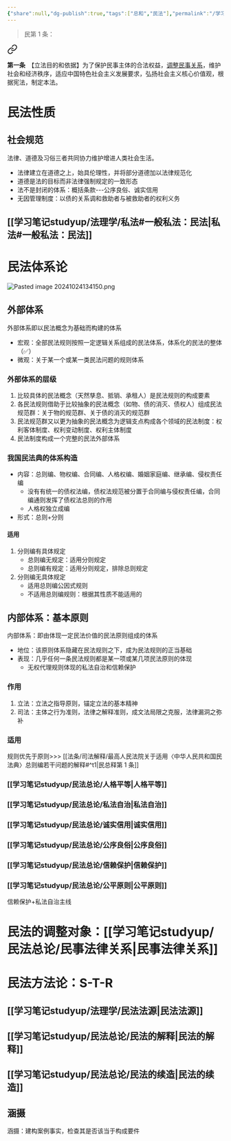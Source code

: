```yaml
---
{"share":null,"dg-publish":true,"tags":["总和","民法"],"permalink":"/学习笔记studyup/民法总论/民总/","dgPassFrontmatter":true,"created":"2024-07-05T10:20:27.838+08:00","updated":"2024-11-11T21:38:31.765+08:00"}
---
```


>民第 1 条：
<div class="transclusion internal-embed is-loaded"><a class="markdown-embed-link" href="/////#t1" aria-label="Open link"><svg xmlns="http://www.w3.org/2000/svg" width="24" height="24" viewBox="0 0 24 24" fill="none" stroke="currentColor" stroke-width="2" stroke-linecap="round" stroke-linejoin="round" class="svg-icon lucide-link"><path d="M10 13a5 5 0 0 0 7.54.54l3-3a5 5 0 0 0-7.07-7.07l-1.72 1.71"></path><path d="M14 11a5 5 0 0 0-7.54-.54l-3 3a5 5 0 0 0 7.07 7.07l1.71-1.71"></path></svg></a><div class="markdown-embed">



**第一条**　【立法目的和依据】为了保护民事主体的合法权益，<u>调整民事关系</u>，维护社会和经济秩序，适应中国特色社会主义发展要求，弘扬社会主义核心价值观，根据宪法，制定本法。 

</div></div>

# 民法性质
## 社会规范
法律、道德及习俗三者共同协力维护增进人类社会生活。
- 法律建立在道德之上，始具伦理性，并将部分道德加以法律规范化
- 道德是法的目标而非法律强制规定的一致形态
- 法不是封闭的体系：概括条款---公序良俗、诚实信用
- 无因管理制度：以债的关系调和救助者与被救助者的权利义务
## [[学习笔记studyup/法理学/私法#一般私法：民法\|私法#一般私法：民法]]
# 民法体系论
![Pasted image 20241024134150.png](/img/user/%E8%BF%90%E8%A1%8C%E6%9D%82/%E9%99%84%E4%BB%B6/Pasted%20image%2020241024134150.png)
## 外部体系
外部体系即以民法概念为基础而构建的体系
- 宏观：全部民法规则按照一定逻辑关系组成的民法体系，体系化的民法的整体（✅）
- 微观：关于某一个或某一类民法问题的规则体系
### 外部体系的层级
1. 比较具体的民法概念（天然孳息、抵销、承租人）是民法规则的构成要素
2. 各民法规则借助于比较抽象的民法概念（如物、债的消灭、债权人）组成民法规范群：关于物的规范群、关于债的消灭的规范群
3. 民法规范群又以更为抽象的民法概念为逻辑支点构成各个领域的民法制度：权利客体制度、权利变动制度、权利主体制度
4. 民法制度构成一个完整的民法外部体系
### 我国民法典的体系构造
- 内容：总则编、物权编、合同编、人格权编、婚姻家庭编、继承编、侵权责任编
	- 没有有统一的债权法编，债权法规范被分置于合同编与侵权责任编，合同编通则发挥了债权法总则的作用
	- 人格权独立成编
- 形式：总则+分则
#### 适用
1. 分则编有具体规定
	- 总则编无规定：适用分则规定
	- 总则编有规定：适用分则规定，排除总则规定
2. 分则编无具体规定
	- 适用总则编公因式规则
	- 不适用总则编规则：根据其性质不能适用的
## 内部体系：基本原则
内部体系：即由体现一定民法价值的民法原则组成的体系
- 地位：该原则体系隐藏在民法规则之下，成为民法规则的正当基础
- 表现：几乎任何一条民法规则都是某一项或某几项民法原则的体现
	- 无权代理规则体现的私法自治和信赖保护
### 作用
1. 立法：立法之指导原则，锚定立法的基本精神
2. 司法：主体之行为准则，法律之解释准则，成文法局限之克服，法律漏洞之弥补
### 适用
规则优先于原则>>> [[法条/司法解释/最高人民法院关于适用〈中华人民共和国民法典〉总则编若干问题的解释#^t1\|民总释第 1 条]]
### [[学习笔记studyup/民法总论/人格平等\|人格平等]]
### [[学习笔记studyup/民法总论/私法自治\|私法自治]]
### [[学习笔记studyup/民法总论/诚实信用\|诚实信用]]
### [[学习笔记studyup/民法总论/公序良俗\|公序良俗]]
### [[学习笔记studyup/民法总论/信赖保护\|信赖保护]]
### [[学习笔记studyup/民法总论/公平原则\|公平原则]]
信赖保护+私法自治主线
# 民法的调整对象：[[学习笔记studyup/民法总论/民事法律关系\|民事法律关系]]
# 民法方法论：S-T-R
## [[学习笔记studyup/法理学/民法法源\|民法法源]]
## [[学习笔记studyup/民法总论/民法的解释\|民法的解释]]
## [[学习笔记studyup/民法总论/民法的续造\|民法的续造]]
## 涵摄
涵摄：建构案例事实，检查其是否该当于构成要件